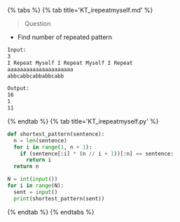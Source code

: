 {% tabs %}
{% tab title='KT_irepeatmyself.md' %}

> Question

* Find number of repeated pattern

```txt
Input:
3
I Repeat Myself I Repeat Myself I Repeat
aaaaaaaaaaaaaaaaaaaaa
abbcabbcabbabbcabb

Output:
16
1
11
```

{% endtab %}
{% tab title='KT_irepeatmyself.py' %}

```py
def shortest_pattern(sentence):
  n = len(sentence)
  for i in range(1, n + 1):
    if (sentence[:i] * (n // i + 1))[:n] == sentence:
      return i
  return n

N = int(input())
for i in range(N):
  sent = input()
  print(shortest_pattern(sent))
```

{% endtab %}
{% endtabs %}
